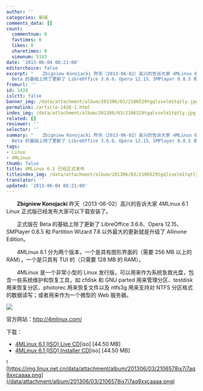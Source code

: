 ```yaml
---
author: ''
categories: 新闻
comments_data: []
count:
  commentnum: 0
  favtimes: 0
  likes: 0
  sharetimes: 0
  viewnum: 5143
date: '2013-06-04 08:21:00'
editorchoice: false
excerpt: "　　Zbigniew Konojacki 昨天（2013-06-02）高兴的告诉大家 4MLinux 6.1 Linux 正式版已经发布大家可以下载安装了。\r\n　　正式版在
  Beta 的基础上除了更新了 LibreOffice 3.6.6、Opera 12.15、SMPlayer 0.8.5 和 Part ..."
fromurl: ''
id: 1428
islctt: false
banner_img: /data/attachment/album/201306/03/2106529tgqlsselm1tqtly.jpg
permalink: /article-1428-1.html
index_img: /data/attachment/album/201306/03/2106529tgqlsselm1tqtly.jpg
related: []
reviewer: ''
selector: ''
summary: "　　Zbigniew Konojacki 昨天（2013-06-02）高兴的告诉大家 4MLinux 6.1 Linux 正式版已经发布大家可以下载安装了。\r\n　　正式版在
  Beta 的基础上除了更新了 LibreOffice 3.6.6、Opera 12.15、SMPlayer 0.8.5 和 Part ..."
tags:
- Linux
- 4MLinux
thumb: false
title: 4MLinux 6.1 已经正式发布
titleindex_img: /data/attachment/album/201306/03/2106529tgqlsselm1tqtly.jpg
translator: ''
updated: '2013-06-04 08:21:00'
---
```


　　**Zbigniew Konojacki** 昨天（2013-06-02）高兴的告诉大家 4MLinux 6.1 Linux 正式版已经发布大家可以下载安装了。


　　正式版在 Beta 的基础上除了更新了 LibreOffice 3.6.6、Opera 12.15、SMPlayer 0.8.5 和 Partition Wizard 7.8 以外最大的更新就是升级了 Allinone Edition。


　　4MLinux 6.1 分为两个版本，一个是具有图形界面的（需要 256 MB 以上的 RAM），一个是只具有 TUI 的（只需要 128 MB 的 RAM）。


　　4MLinux 是一个非常小型的 Linux 发行版，可以用来作为系统急救光盘，包含一些系统维护和恢复工具，如 cfdisk 和 GNU parted 用来管理分区、testdisk 用来恢复分区、photorec 用来恢复文件以及 ntfs3g 用来支持对 NTFS 分区格式的数据读写；或者用来作为一个微型的 Web 服务器。


![](/data/attachment/album/201306/03/2106529tgqlsselm1tqtly.jpg)


官方网站：http://4mlinux.com/


下载：


* [4MLinux 6.1 (ISO) Live CD](http://sourceforge.net/projects/linux4m/files/6.0/updates/6.1/livecd/4MLinux-6.1.iso/download)[iso] [44.50 MB]
* [4MLinux 6.1 (ISO) Installer CD](http://sourceforge.net/projects/linux4m/files/6.0/updates/6.1/livecd/4MLinux-6.1-installer.iso/download)[iso] [44.50 MB]


![https://img.linux.net.cn/data/attachment/album/201306/03/2106578ix7i7aq8xxcaaaa.png](/data/attachment/album/201306/03/2106578ix7i7aq8xxcaaaa.png)
